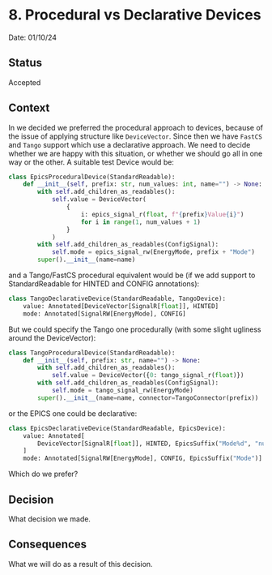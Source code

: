 # 8. Procedural vs Declarative Devices

Date: 01/10/24

## Status

Accepted

## Context

In [](./0006-procedural-device-definitions.rst) we decided we preferred the procedural approach to devices, because of the issue of applying structure like `DeviceVector`. Since then we have `FastCS` and `Tango` support which use a declarative approach. We need to decide whether we are happy with this situation, or whether we should go all in one way or the other. A suitable test Device would be:

```python
class EpicsProceduralDevice(StandardReadable):
    def __init__(self, prefix: str, num_values: int, name="") -> None:
        with self.add_children_as_readables():
            self.value = DeviceVector(
                {
                    i: epics_signal_r(float, f"{prefix}Value{i}")
                    for i in range(1, num_values + 1)
                }
            )
        with self.add_children_as_readables(ConfigSignal):
            self.mode = epics_signal_rw(EnergyMode, prefix + "Mode")
        super().__init__(name=name)
```

and a Tango/FastCS procedural equivalent would be (if we add support to StandardReadable for HINTED and CONFIG annotations):
```python
class TangoDeclarativeDevice(StandardReadable, TangoDevice):
    value: Annotated[DeviceVector[SignalR[float]], HINTED]
    mode: Annotated[SignalRW[EnergyMode], CONFIG]
```

But we could specify the Tango one procedurally (with some slight ugliness around the DeviceVector):
```python
class TangoProceduralDevice(StandardReadable):
    def __init__(self, prefix: str, name="") -> None:
        with self.add_children_as_readables():
            self.value = DeviceVector({0: tango_signal_r(float)})
        with self.add_children_as_readables(ConfigSignal):
            self.mode = tango_signal_rw(EnergyMode)
        super().__init__(name=name, connector=TangoConnector(prefix))
```

or the EPICS one could be declarative:
```python
class EpicsDeclarativeDevice(StandardReadable, EpicsDevice):
    value: Annotated[
        DeviceVector[SignalR[float]], HINTED, EpicsSuffix("Mode%d", "num_values")
    ]
    mode: Annotated[SignalRW[EnergyMode], CONFIG, EpicsSuffix("Mode")]
```

Which do we prefer?

## Decision

What decision we made.

## Consequences

What we will do as a result of this decision.
